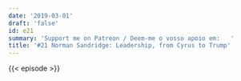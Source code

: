 ```yaml
---
date: '2019-03-01'
draft: 'false'
id: e21
summary: 'Support me on Patreon / Deem-me o vosso apoio em:   '
title: '#21 Norman Sandridge: Leadership, from Cyrus to Trump'
---
```

{{< episode >}}
